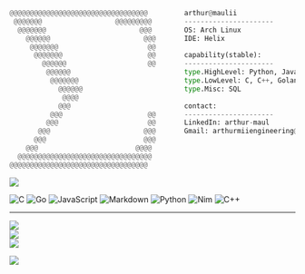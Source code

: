 ```py
@@@@@@@@@@@@@@@@@@@@@@@@@@@@@@@@@@         arthur@maulii                                
 @@@@@@@                  @@@@@@@@@        ----------------------                      
  @@@@@@@                       @@@        OS: Arch Linux                           
    @@@@@@                       @@@       IDE: Helix                            
     @@@@@@@                      @@                                   
      @@@@@@@                     @@       capability(stable):                            
        @@@@@@                    @@       ----------------------                            
         @@@@@@                            type.HighLevel: Python, Javascript, HTML, CSS                          
          @@@@@@@                          type.LowLevel: C, C++, Golang                         
            @@@@@@                         type.Misc: SQL                       
             @@@@                                               
            @@@                            contact:                         
          @@@                     @@       ----------------------                            
         @@@                      @@       LinkedIn: arthur-maul                            
       @@@                       @@@       Gmail: arthurmiiengineering@gmail.com                             
      @@@                        @@@                                   
    @@@                        @@@@                                    
  @@@@@@@@@@@@@@@@@@@@@@@@@@@@@@@@@                                    
@@@@@@@@@@@@@@@@@@@@@@@@@@@@@@@@@@    
```

[![](https://visitcount.itsvg.in/api?id=arthurmaul&icon=5&color=4)](https://visitcount.itsvg.in)

![C](https://img.shields.io/badge/c-%2300599C.svg?style=for-the-badge&logo=c&logoColor=white) ![Go](https://img.shields.io/badge/go-%2300ADD8.svg?style=for-the-badge&logo=go&logoColor=white) ![JavaScript](https://img.shields.io/badge/javascript-%23323330.svg?style=for-the-badge&logo=javascript&logoColor=%23F7DF1E) ![Markdown](https://img.shields.io/badge/markdown-%23000000.svg?style=for-the-badge&logo=markdown&logoColor=white) ![Python](https://img.shields.io/badge/python-3670A0?style=for-the-badge&logo=python&logoColor=ffdd54) ![Nim](https://img.shields.io/badge/nim-%23FFE953.svg?style=for-the-badge&logo=nim&logoColor=white) ![C++](https://img.shields.io/badge/c++-%2300599C.svg?style=for-the-badge&logo=c%2B%2B&logoColor=white)

---

![](https://github-readme-stats.vercel.app/api?username=arthurmaul&theme=dark&hide_border=false&include_all_commits=false&count_private=false)<br/>
![](https://github-readme-streak-stats.herokuapp.com/?user=arthurmaul&theme=dark&hide_border=false)<br/>
![](https://github-readme-stats.vercel.app/api/top-langs/?username=arthurmaul&theme=dark&hide_border=false&include_all_commits=false&count_private=false&layout=compact)

![](https://quotes-github-readme.vercel.app/api?type=horizontal&theme=radical)

